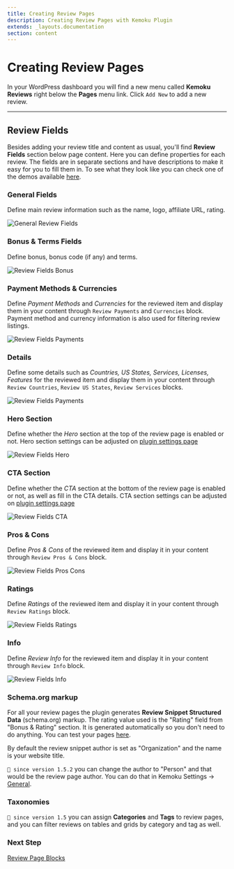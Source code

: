 ```yaml
---
title: Creating Review Pages
description: Creating Review Pages with Kemoku Plugin
extends: _layouts.documentation
section: content
---
```


# Creating Review Pages

In your WordPress dashboard you will find a new menu called **Kemoku Reviews** right below the **Pages** menu link. Click `Add New` to add a new review.

---

## Review Fields

Besides adding your review title and content as usual, you'll find **Review Fields** section below page content. Here you can define properties for each review. The fields are in separate sections and have descriptions to make it easy for you to fill them in. To see what they look like you can check one of the demos available [here](https://demos.dinomatic.com/havana).

### General Fields

Define main review information such as the name, logo, affiliate URL, rating.

![General Review Fields](/assets/images/kemoku/kemoku-review-general.jpg)

### Bonus & Terms Fields

Define bonus, bonus code (if any) and terms.

![Review Fields Bonus](/assets/images/kemoku/kemoku-review-bonus.jpg)

### Payment Methods & Currencies

Define _Payment Methods_ and _Currencies_ for the reviewed item and display them in your content through `Review Payments` and `Currencies` block.
Payment method and currency information is also used for filtering review listings.

![Review Fields Payments](/assets/images/kemoku/kemoku-review-payments.jpg)

### Details

Define some details such as _Countries, US States, Services, Licenses, Features_ for the reviewed item and display them in your content through `Review Countries`, `Review US States`, `Review Services` blocks.

![Review Fields Payments](/assets/images/kemoku/kemoku-review-details.jpg)

### Hero Section

Define whether the _Hero_ section at the top of the review page is enabled or not.
Hero section settings can be adjusted on [plugin settings page](/docs/kemoku/settings#hero)

![Review Fields Hero](/assets/images/kemoku/kemoku-review-hero.jpg)

### CTA Section

Define whether the _CTA_ section at the bottom of the review page is enabled or not, as well as fill in the CTA details.
CTA section settings can be adjusted on [plugin settings page](/docs/kemoku/settings#cta)

![Review Fields CTA](/assets/images/kemoku/kemoku-review-cta.jpg)

### Pros & Cons

Define _Pros & Cons_ of the reviewed item and display it in your content through `Review Pros & Cons` block.

![Review Fields Pros Cons](/assets/images/kemoku/kemoku-review-pros-cons.jpg)

### Ratings

Define _Ratings_ of the reviewed item and display it in your content through `Review Ratings` block.

![Review Fields Ratings](/assets/images/kemoku/kemoku-review-ratings.jpg)

### Info

Define _Review Info_ for the reviewed item and display it in your content through `Review Info` block.

![Review Fields Info](/assets/images/kemoku/kemoku-review-info.jpg)

### Schema.org markup

For all your review pages the plugin generates **Review Snippet Structured Data** (schema.org) markup. The rating value used is the "Rating" field from "Bonus & Rating" section. It is generated automatically so you don't need to do anything. You can test your pages [here](https://search.google.com/structured-data/testing-tool).

By default the review snippet author is set as "Organization" and the name is your website title.

`💁 since version 1.5.2` you can change the author to "Person" and that would be the review page author. You can do that in Kemoku Settings &#8594; [General](/docs/kemoku/settings#general-settings).

### Taxonomies

`💁 since version 1.5`  you can assign **Categories** and **Tags** to review pages,
and you can filter reviews on tables and grids by category and tag as well.

### Next Step

[Review Page Blocks](/docs/kemoku/review-page-blocks/)
